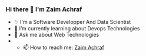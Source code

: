 ### Hi there 👋 I'm Zaim Achraf

- ✨ I'm a Software Developper And Data Scientist
- 🌱 I’m currently learning about Devops Technologies
- 💬 Ask me about Web Technologies
- - 📫 How to reach me: [Zaim Achraf](google.com)

<!--
**ZaimAchraf/ZaimAchraf** is a ✨ _special_ ✨ repository because its `README.md` (this file) appears on your GitHub profile.

Here are some ideas to get you started:

- 🔭 I’m currently working on ...
- 🌱 I’m currently learning ...
- 👯 I’m looking to collaborate on ...
- 🤔 I’m looking for help with ...
- 💬 Ask me about ...
- 📫 How to reach me: ...
- 😄 Pronouns: ...
- ⚡ Fun fact: ...
-->
